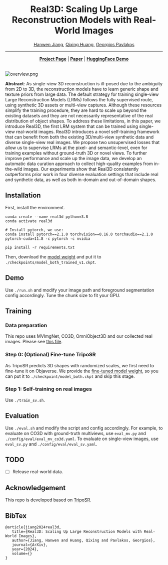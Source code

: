 <div align="center">

# Real3D: Scaling Up Large Reconstruction Models with Real-World Images


<p align="center">
    <a href="https://hwjiang1510.github.io/">Hanwen Jiang</a>,
    <a href="https://www.cs.utexas.edu/~huangqx/">Qixing Huang</a>,
    <a href="https://geopavlakos.github.io/">Georgios Pavlakos</a>
</p>


</div>

--------------------------------------------------------------------------------

<div align="center">
    <a href="https://hwjiang1510.github.io/Real3D/"><strong>Project Page</strong></a> |
    <a href="https://arxiv.org/abs/"><strong>Paper</strong></a> | 
    <a href="https://huggingface.co/spaces/hwjiang/Real3D"><strong>HuggingFace Demo</strong></a>
</div>

<br>

![overview.png](assets/overview.png "overview.png")

**Abstract**: As single-view 3D reconstruction is ill-posed due to the ambiguity from 2D to 3D, the reconstruction models have to learn generic shape and texture priors from large data. The default strategy for training single-view Large Reconstruction Models (LRMs) follows the fully supervised route, using synthetic 3D assets or multi-view captures. Although these resources simplify the training procedure, they are hard to scale up beyond the existing datasets and they are not necessarily representative of the real distribution of object shapes. To address these limitations, in this paper, we introduce Real3D, the first LRM system that can be trained using single-view real-world images. Real3D introduces a novel self-training framework that can benefit from both the existing 3D/multi-view synthetic data and diverse single-view real images. We propose two unsupervised losses that allow us to supervise LRMs at the pixel- and semantic-level, even for training examples without ground-truth 3D or novel views. To further improve performance and scale up the image data, we develop an automatic data curation approach to collect high-quality examples from in-the-wild images. Our experiments show that Real3D consistently outperforms prior work in four diverse evaluation settings that include real and synthetic data, as well as both in-domain and out-of-domain shapes.


## Installation
First, install the environment.
```
conda create --name real3d python=3.8
conda activate real3d

# Install pytorch, we use:
conda install pytorch==2.1.0 torchvision==0.16.0 torchaudio==2.1.0 pytorch-cuda=11.8 -c pytorch -c nvidia

pip install -r requirements.txt 
```

Then, download the [model weight](https://huggingface.co/hwjiang/Real3D/resolve/main/model_both_trained_v1.ckpt?download=true) and put it to `./checkpoints/model_both_trained_v1.ckpt`.


## Demo
Use `./run.sh` and modify your image path and foreground segmentation config accordingly. Tune the chunk size to fit your GPU.


## Training
### Data preparation
This repo uses MVImgNet, CO3D, OmniObject3D and our collected real images. Please see [this file](./assets/data_preparation.md).

### Step 0: (Optional) Fine-tune TripoSR
As TripoSR predicts 3D shapes with randomized scales, we first need to fine-tune it on Objaverse. We provide the [fine-tuned model weight](https://huggingface.co/hwjiang/Real3D/resolve/main/model_both.ckpt?download=true), so you can put it to `./checkpoint/model_both.ckpt` and skip this stage.

### Step 1: Self-training on real images
Use `./train_sv.sh`.


## Evaluation
Use `./eval.sh` and modify the script and config accordingly.
For example, to evaluate on CO3D with ground-truth multiviews, use `eval_mv.py` and `./config/eval/eval_mv_co3d.yaml`. To evaluate on single-view images, use `eval_sv.py` and `./config/eval/eval_sv.yaml`.


## TODO
- [ ] Release real-world data.


## Acknowledgement
This repo is developed based on [TripoSR](https://github.com/VAST-AI-Research/TripoSR/).


## BibTex
```
@article{jiang2024real3d,
   title={Real3D: Scaling Up Large Reconstruction Models with Real-World Images},
   author={Jiang, Hanwen and Huang, Qixing and Pavlakos, Georgios},
   journal={ArXiv},
   year={2024},
   volume={}
}
```
